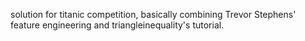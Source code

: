 solution for titanic competition, basically combining Trevor Stephens' feature engineering and triangleinequality's tutorial.
